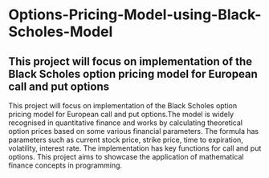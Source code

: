 # Options-Pricing-Model-using-Black-Scholes-Model
## This project will focus on implementation of the Black Scholes option pricing model for European call and put options


This project will focus on implementation of the Black Scholes option pricing model for European call and put options.The model is widely recognised in quantitative finance and works by calculating theoretical option prices based on some various financial parameters. The formula has parameters such as current stock price, strike price, time to expiration, volatility, interest rate. The implementation has key functions for call and put options. This project aims to showcase the application of mathematical finance concepts in programming.
